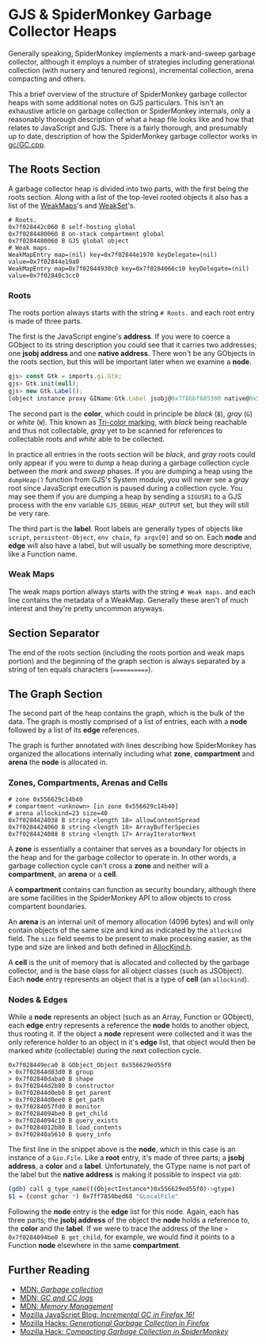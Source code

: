 # GJS & SpiderMonkey Garbage Collector Heaps

Generally speaking, SpiderMonkey implements a mark-and-sweep garbage collector,
although it employs a number of strategies including generational collection
(with nursery and tenured regions), incremental collection, arena compacting and
others.

This a brief overview of the structure of SpiderMonkey garbage collector heaps
with some additional notes on GJS particulars. This isn't an exhaustive article
on garbage collection or SpiderMonkey internals, only a reasonably thorough
description of what a heap file looks like and how that relates to JavaScript
and GJS. There is a fairly thorough, and presumably up to date, description of
how the SpiderMonkey garbage collector works in [gc/GC.cpp][gc-cpp].

## The Roots Section

A garbage collector heap is divided into two parts, with the first being the
roots section. Along with a list of the top-level rooted objects it also has a
list of the [WeakMaps][weakmap]'s and [WeakSet][weakset]'s.

```
# Roots.
0x7f028442c060 B self-hosting global
0x7f0284480060 B on-stack compartment global
0x7f0284480060 B GJS global object
# Weak maps.
WeakMapEntry map=(nil) key=0x7f02844e1970 keyDelegate=(nil) value=0x7f02844e19a0
WeakMapEntry map=0x7f02844930c0 key=0x7f0284066c10 keyDelegate=(nil) value=0x7f02840c3cc0
```

### Roots

The roots portion always starts with the string `# Roots.` and each root entry
is made of three parts.

The first is the JavaScript engine's **address**. If you were to coerce a
GObject to its string description you could see that it carries two addresses;
one **jsobj address** and one **native address**. There won't be any GObjects in
the roots section, but this will be important later when we examine a **node**.

```js
gjs> const Gtk = imports.gi.Gtk;
gjs> Gtk.init(null);
gjs> new Gtk.Label();
[object instance proxy GIName:Gtk.Label jsobj@0x7f8bbf685300 native@0x55ca3c97e3b0]
```

The second part is the **color**, which could in principle be *black* (`B`),
*gray* (`G`) or *white* (`W`). This known as [Tri-color marking][tricolor], with
*black* being reachable and thus not collectable, *gray* yet to be scanned for
references to collectable roots and *white* able to be collected.

In practice all entries in the roots section will be *black*, and *gray* roots
could only appear if you were to dump a heap during a garbage collection cycle
between the *mark* and *sweep* phases. If you are dumping a heap using the
`dumpHeap()` function from GJS's System module, you will never see a *gray* root
since JavaScript execution is paused during a collection cycle. You may see them
if you are dumping a heap by sending a `SIGUSR1` to a GJS process with the env
variable `GJS_DEBUG_HEAP_OUTPUT` set, but they will still be very rare.

The third part is the **label**. Root labels are generally types of objects like
`script`, `persistent-Object`, `env chain`, `fp argv[0]` and so on. Each
**node** and **edge** will also have a label, but will usually be something more
descriptive, like a Function name.

### Weak Maps

The weak maps portion always starts with the string `# Weak maps.` and each line
contains the metadata of a WeakMap. Generally these aren't of much interest and
they're pretty uncommon anyways.

## Section Separator

The end of the roots section (including the roots portion and weak maps portion)
and the beginning of the graph section is always separated by a string of ten
equals characters (`==========`).

## The Graph Section

The second part of the heap contains the graph, which is the bulk of the data.
The graph is mostly comprised of a list of entries, each with a **node**
followed by a list of its **edge** references.

The graph is further annotated with lines describing how SpiderMonkey has
organized the allocations internally including what **zone**, **compartment**
and **arena** the **node** is allocated in.

### Zones, Compartments, Arenas and Cells

```
# zone 0x556629c14b40
# compartment <unknown> [in zone 0x556629c14b40]
# arena allockind=23 size=40
0x7f0284424038 B string <length 18> allowContentSpread
0x7f0284424060 B string <length 18> ArrayBufferSpecies
0x7f0284424088 B string <length 17> ArrayIteratorNext
```

A **zone** is essentially a container that serves as a boundary for objects in
the heap and for the garbage collector to operate in. In other words, a garbage
collection cycle can't cross a **zone** and neither will a **compartment**, an
**arena** or a **cell**.

A **compartment** contains can function as security boundary, although there are
some facilities in the SpiderMonkey API to allow objects to cross compartent
boundaries.

An **arena** is an internal unit of memory allocation (4096 bytes) and will only
contain objects of the same size and kind as indicated by the `allockind` field.
The `size` field seems to be present to make processing easier, as the type and
size are linked and both defined in [AllocKind.h][allockind-h].

A **cell** is the unit of memory that is allocated and collected by the garbage
collector, and is the base class for all object classes (such as JSObject). Each
**node** entry represents an object that is a type of **cell** (an `allockind`).

### Nodes & Edges

While a **node** represents an object (such as an Array, Function or GObject),
each **edge** entry represents a reference the **node** holds to another object,
thus rooting it. If the object a **node** represent were collected and it was
the only reference holder to an object in it's **edge** list, that object would
then be marked *white* (collectable) during the next collection cycle.

```
0x7f028449eca0 B GObject_Object 0x556629ed55f0
> 0x7f02844d83d0 B group
> 0x7f02840daba0 B shape
> 0x7f02844d2b80 B constructor
> 0x7f02844d0eb0 B get_parent
> 0x7f02844d0ee0 B get_path
> 0x7f0284057fd0 B monitor
> 0x7f0284094be0 B get_child
> 0x7f0284094c10 B query_exists
> 0x7f0284012b80 B load_contents
> 0x7f02840a5610 B query_info
```

The first line in the snippet above is the **node**, which in this case is an
instance of a `Gio.File`. Like a **root** entry, it's made of three parts; a
**jsobj address**, a **color** and a **label**. Unfortunately, the GType name is
not part of the label but the **native address** is making it possible to
inspect via `gdb`:

```sh
(gdb) call g_type_name(((ObjectInstance*)0x556629ed55f0)->gtype)
$1 = (const gchar *) 0x7ff7850bed68 "GLocalFile"
```

Following the **node** entry is the **edge** list for this node. Again, each has
three parts; the **jsobj address** of the object the **node** holds a reference
to, the **color** and the **label**. If we were to trace the address of the
line `> 0x7f0284094be0 B get_child`, for example, we would find it points to a
Function **node** elsewhere in the same **compartment**.

## Further Reading

* [MDN: *Garbage collection*](https://developer.mozilla.org/docs/Mozilla/Projects/SpiderMonkey/Internals/Garbage_collection)
* [MDN: *GC and CC logs*](https://developer.mozilla.org/docs/Mozilla/Performance/GC_and_CC_logs)
* [MDN: *Memory Management*](https://developer.mozilla.org/docs/Web/JavaScript/Memory_Management)
* [Mozilla JavaScript Blog: *Incremental GC in Firefox 16!*](https://blog.mozilla.org/javascript/2012/08/28/incremental-gc-in-firefox-16/)
* [Mozilla Hacks: *Generational Garbage Collection in Firefox*](https://hacks.mozilla.org/2014/09/generational-garbage-collection-in-firefox/)
* [Mozilla Hack: *Compacting Garbage Collection in SpiderMonkey*](https://hacks.mozilla.org/2015/07/compacting-garbage-collection-in-spidermonkey/)

[allockind-h]: https://dxr.mozilla.org/mozilla-central/source/js/src/gc/AllocKind.h
[gc-cpp]: https://dxr.mozilla.org/mozilla-central/source/js/src/gc/GC.cpp
[tricolor]: https://en.wikipedia.org/wiki/Tracing_garbage_collection#Tri-color_marking
[weakmap]: https://developer.mozilla.org/docs/Web/JavaScript/Reference/Global_Objects/WeakMap
[weakset]: https://developer.mozilla.org/docs/Web/JavaScript/Reference/Global_Objects/WeakSet

